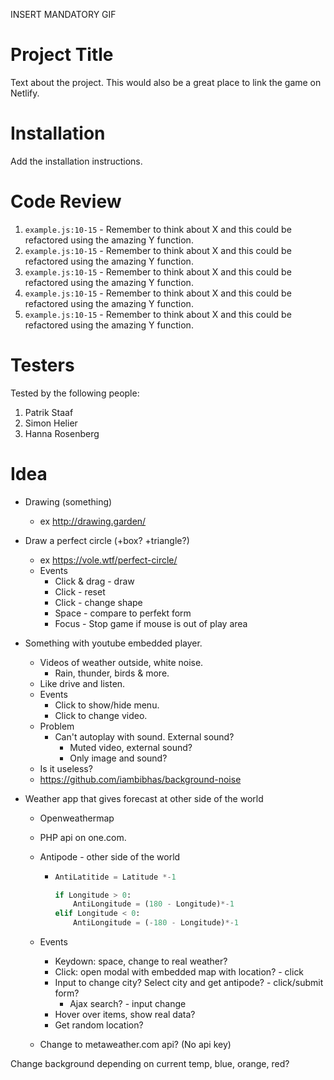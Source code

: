INSERT MANDATORY GIF

# Project Title

Text about the project. This would also be a great place to link the game on Netlify.

# Installation

Add the installation instructions.

# Code Review

1. `example.js:10-15` - Remember to think about X and this could be refactored using the amazing Y function.
1. `example.js:10-15` - Remember to think about X and this could be refactored using the amazing Y function.
1. `example.js:10-15` - Remember to think about X and this could be refactored using the amazing Y function.
1. `example.js:10-15` - Remember to think about X and this could be refactored using the amazing Y function.
1. `example.js:10-15` - Remember to think about X and this could be refactored using the amazing Y function.

# Testers

Tested by the following people:

1. Patrik Staaf
2. Simon Helier
3. Hanna Rosenberg

# Idea

-   Drawing (something)
    -   ex http://drawing.garden/
-   Draw a perfect circle (+box? +triangle?)
    -   ex https://vole.wtf/perfect-circle/
    -   Events
        -   Click & drag - draw
        -   Click - reset
        -   Click - change shape
        -   Space - compare to perfekt form
        -   Focus - Stop game if mouse is out of play area
-   Something with youtube embedded player.
    -   Videos of weather outside, white noise.
        -   Rain, thunder, birds & more.
    -   Like drive and listen.
    -   Events
        -   Click to show/hide menu.
        -   Click to change video.
    -   Problem
        -   Can't autoplay with sound. External sound?
            -   Muted video, external sound?
            -   Only image and sound?
    -   Is it useless?
    -   https://github.com/iambibhas/background-noise
-   Weather app that gives forecast at other side of the world

    -   Openweathermap
    -   PHP api on one.com.
    -   Antipode - other side of the world

        -   ```python
            AntiLatitide = Latitude *-1

            if Longitude > 0:
                AntiLongitude = (180 - Longitude)*-1
            elif Longitude < 0:
                AntiLongitude = (-180 - Longitude)*-1
            ```

    -   Events

        -   Keydown: space, change to real weather?
        -   Click: open modal with embedded map with location? - click
        -   Input to change city? Select city and get antipode? - click/submit form?
            -   Ajax search? - input change
        -   Hover over items, show real data?
        -   Get random location?

    -   Change to metaweather.com api? (No api key)

Change background depending on current temp, blue, orange, red?

